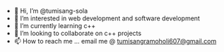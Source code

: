 - 👋 Hi, I’m @tumisang-sola
- 👀 I’m interested in web development and software development
- 🌱 I’m currently learning c++ 
- 💞️ I’m looking to collaborate on c++ projects
- 📫 How to reach me ... email me @ tumisangramoholi607@gmail.com

<!---
tumisang-sola/tumisang-sola is a ✨ special ✨ repository because its `README.md` (this file) appears on your GitHub profile.
You can click the Preview link to take a look at your changes.
--->
